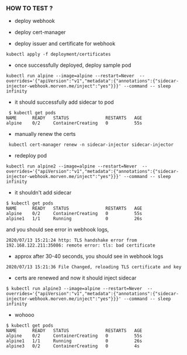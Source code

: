### HOW TO TEST ?


* deploy webhook

* deploy cert-manager

* deploy issuer and certificate for webhook

```
kubectl apply -f deployment/certificates
```

* once successfully deployed, deploy sample pod

```
kubectl run alpine --image=alpine --restart=Never  --overrides='{"apiVersion":"v1","metadata":{"annotations":{"sidecar-injector-webhook.morven.me/inject":"yes"}}}' --command -- sleep infinity
```

* it should successfully add sidecar to pod

```
 $ kubectl get pods
NAME      READY   STATUS              RESTARTS   AGE
alpine    0/2     ContainerCreating   0          55s
```

* manually renew the certs

```
 kubectl cert-manager renew -n sidecar-injector sidecar-injector
```

* redeploy pod

```
kubectl run alpine2 --image=alpine --restart=Never  --overrides='{"apiVersion":"v1","metadata":{"annotations":{"sidecar-injector-webhook.morven.me/inject":"yes"}}}' --command -- sleep infinity
```

* it shouldn't add sidecar

```
$ kubectl get pods
NAME      READY   STATUS              RESTARTS   AGE
alpine    0/2     ContainerCreating   0          55s
alpine1   1/1     Running             0          26s
```
and you should see error in webhook logs,

```
2020/07/13 15:21:24 http: TLS handshake error from 192.168.122.211:35086: remote error: tls: bad certificate
```

* approx after 30-40 seconds, you should see in webhook logs

```
2020/07/13 15:21:36 File Changed, reloading TLS certificate and key
```

* certs are renewed and now it should inject sidecar

```
$ kubectl run alpine3 --image=alpine --restart=Never  --overrides='{"apiVersion":"v1","metadata":{"annotations":{"sidecar-injector-webhook.morven.me/inject":"yes"}}}' --command -- sleep infinity
```

* wohooo


```
$ kubectl get pods
NAME      READY   STATUS              RESTARTS   AGE
alpine    0/2     ContainerCreating   0          55s
alpine1   1/1     Running             0          26s
alpine3   0/2     ContainerCreating   0          4s
```
